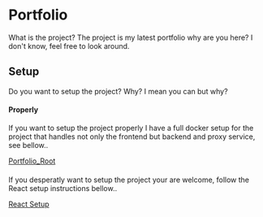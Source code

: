 # Portfolio
What is the project? The project is my latest portfolio why are you here? I don't know, feel free to look around.
## Setup
Do you want to setup the project? Why? I mean you can but why?
#### Properly
If you want to setup the project properly I have a full docker setup for the project that handles not only the frontend but backend and proxy service, see bellow..

[Portfolio_Root](https://github.com/Cybericecream/portfolio_root)
####
If you desperatly want to setup the project your are welcome, follow the React setup instructions bellow..

[React Setup](/docs/reactApp.md)